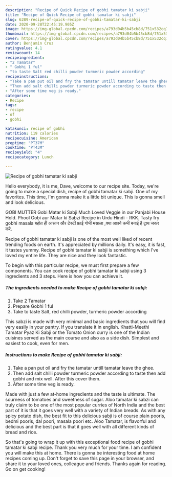 ```yaml
---
description: "Recipe of Quick Recipe of gobhi tamatar ki sabji"
title: "Recipe of Quick Recipe of gobhi tamatar ki sabji"
slug: 6289-recipe-of-quick-recipe-of-gobhi-tamatar-ki-sabji
date: 2020-09-28T22:45:19.905Z
image: https://img-global.cpcdn.com/recipes/a793d04b5b45cb8d/751x532cq70/recipe-of-gobhi-tamatar-ki-sabji-recipe-main-photo.jpg
thumbnail: https://img-global.cpcdn.com/recipes/a793d04b5b45cb8d/751x532cq70/recipe-of-gobhi-tamatar-ki-sabji-recipe-main-photo.jpg
cover: https://img-global.cpcdn.com/recipes/a793d04b5b45cb8d/751x532cq70/recipe-of-gobhi-tamatar-ki-sabji-recipe-main-photo.jpg
author: Benjamin Cruz
ratingvalue: 4.1
reviewcount: 14
recipeingredient:
- "2 Tamatar"
- " Gobhi 1 ful"
- "to taste Salt red chilli powder turmeric powder according"
recipeinstructions:
- "Take a pan put oil and fry the tamatar untill tamatar leave the ghee."
- "Then add salt chilli powder turmeric powder according to taste then add gobhi and mix well. After this cover them."
- "After some time veg is ready."
categories:
- Recipe
tags:
- recipe
- of
- gobhi

katakunci: recipe of gobhi 
nutrition: 119 calories
recipecuisine: American
preptime: "PT37M"
cooktime: "PT43M"
recipeyield: "4"
recipecategory: Lunch

---
```



![Recipe of gobhi tamatar ki sabji](https://img-global.cpcdn.com/recipes/a793d04b5b45cb8d/751x532cq70/recipe-of-gobhi-tamatar-ki-sabji-recipe-main-photo.jpg)

Hello everybody, it is me, Dave, welcome to our recipe site. Today, we're going to make a special dish, recipe of gobhi tamatar ki sabji. One of my favorites. This time, I'm gonna make it a little bit unique. This is gonna smell and look delicious.

GOBI MUTTER Gobi Matar ki Sabji Much Loved Veggie in our Panjabi House Hold. Phool Gobi aur Matar ki Sabzi Recipe in Urdu Hindi - RKK. Tasty fry gobhi masala बहोत ही आसान और टेस्टी फ्राई गोभी मसाला ,क्या आपने कभी बनाई है ट्राय जरूर करे.

Recipe of gobhi tamatar ki sabji is one of the most well liked of recent trending foods on earth. It's appreciated by millions daily. It's easy, it is fast, it tastes yummy. Recipe of gobhi tamatar ki sabji is something which I've loved my entire life. They are nice and they look fantastic.


To begin with this particular recipe, we must first prepare a few components. You can cook recipe of gobhi tamatar ki sabji using 3 ingredients and 3 steps. Here is how you can achieve it.

<!--inarticleads1-->

##### The ingredients needed to make Recipe of gobhi tamatar ki sabji:

1. Take 2 Tamatar
1. Prepare  Gobhi 1 ful
1. Take to taste Salt, red chilli powder, turmeric powder according


This sabzi is made with very minimal and basic ingredients that you will find very easily in your pantry. If you translate it in english. Khatti-Meethi Tamatar Pyaz Ki Sabji or the Tomato Onion curry is one of the Indian cuisines served as the main course and also as a side dish. Simplest and easiest to cook, even for men. 

<!--inarticleads2-->

##### Instructions to make Recipe of gobhi tamatar ki sabji:

1. Take a pan put oil and fry the tamatar untill tamatar leave the ghee.
1. Then add salt chilli powder turmeric powder according to taste then add gobhi and mix well. After this cover them.
1. After some time veg is ready.


Made with just a few at-home ingredients and the taste is ultimate. The sourness of tomatoes and sweetness of sugar. Aloo tamatar ki sabzi can truly claim to be one of the most popular curries of North India and the best part of it is that it goes very well with a variety of Indian breads. As with any spicy potato dish, the best fit to this delicious sabji is of course plain pooris, bedmi pooris, dal poori, masala poori etc. Aloo Tamatar, is flavorful and delicious and the best part is that it goes well with all different kinds of bread and rice. 

So that's going to wrap it up with this exceptional food recipe of gobhi tamatar ki sabji recipe. Thank you very much for your time. I am confident you will make this at home. There is gonna be interesting food at home recipes coming up. Don't forget to save this page in your browser, and share it to your loved ones, colleague and friends. Thanks again for reading. Go on get cooking!
